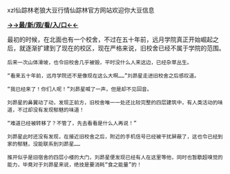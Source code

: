 xzl仙踪林老狼大豆行情仙踪林官方网站欢迎你大豆信息


**<a href="http://www.baidu.com/link?url=7_xtFUWki7hexbSrF9U18DvNUoYAjH8P5i8sQYawypq&wd">→→最/新/观/看/入/口←←</a>**


最初的时候，在北面也有一个校舍，不过在五十年前，远月学院真正开始崛起之后，就逐渐扩建到了现在的校区，现在严格来说，旧校舍已经不属于学院的范围。

    后来一次山体滑坡，也令旧校舍几乎被毁，平时没什么人来这边，已经杂草丛生。

    “看来五十年前，远月学院还不是像现在这么大啊……”刘昴星走进旧校舍之后感叹道。

    “我已经来了！你们人呢！”刘昴星喊了一声，但是却不见回音。

    刘昴星的鼻翼动了动，发现正前方，旧校舍唯一一处还比较完整的四层建筑中，有人类活动的味道，不过却没有发现郁魅的味道！

    “难道已经被转移了？不管了，先去看看是什么人再说！”

    刘昴星此时还没有发现，在接近旧校舍之后，附近的手机信号已经被干扰屏蔽了，这也令已经到家的郁魅，没能联系到刘昴星……

    推开似乎是旧宿舍的四层小楼的大门，刘昴星便发现已经有人在这里等他，同时也暂歇超嗅觉的能力，毕竟对于刘昴星来说，绝技是要消耗“食之能量”的！
